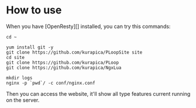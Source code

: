 How to use
===

When you have [OpenResty][] installed, you can try this commands:

```shell
cd ~

yum install git -y
git clone https://github.com/kurapica/PLoopSite site
cd site
git clone https://github.com/kurapica/PLoop
git clone https://github.com/kurapica/NgxLua

mkdir logs
nginx -p `pwd`/ -c conf/nginx.conf

```

Then you can access the website, it'll show all type features current running on the server.